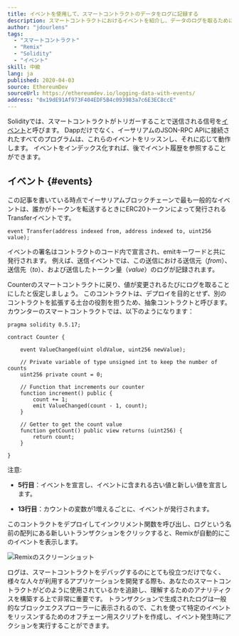 ```yaml
---
title: イベントを使用して、スマートコントラクトのデータをログに記録する
description: スマートコントラクトにおけるイベントを紹介し、データのログを取るためにイベントを使用する方法を学ぶ
author: "jdourlens"
tags:
  - "スマートコントラクト"
  - "Remix"
  - "Solidity"
  - "イベント"
skill: 中級
lang: ja
published: 2020-04-03
source: EthereumDev
sourceUrl: https://ethereumdev.io/logging-data-with-events/
address: "0x19dE91Af973F404EDF5B4c093983a7c6E3EC8ccE"
---
```


Solidityでは、スマートコントラクトがトリガーすることで送信される信号を[イベント](/developers/docs/smart-contracts/anatomy/#events-and-logs)と呼びます。 Dappだけでなく、イーサリアムのJSON-RPC APIに接続されたすべてのプログラムは、これらのイベントをリッスンし、それに応じて動作します。 イベントをインデックス化すれば、後でイベント履歴を参照することができます。

## イベント {#events}

この記事を書いている時点でイーサリアムブロックチェーンで最も一般的なイベントは、誰かがトークンを転送するときにERC20トークンによって発行されるTransferイベントです。

```solidity
event Transfer(address indexed from, address indexed to, uint256 value);
```

イベントの署名はコントラクトのコード内で宣言され、emitキーワードと共に発行されます。 例えば、送信イベントでは、この送信における送信元（_from_）、送信先（_to_）、および送信したトークン量（_value_）のログが記録されます。

Counterのスマートコントラクトに戻り、値が変更されるたびにログを取ることにしたと仮定しましょう。 このコントラクトは、デプロイを目的とせず、別のコントラクトを拡張する土台の役割を担うため、抽象コントラクトと呼びます。 カウンターのスマートコントラクトでは、以下のようになります：

```solidity
pragma solidity 0.5.17;

contract Counter {

    event ValueChanged(uint oldValue, uint256 newValue);

    // Private variable of type unsigned int to keep the number of counts
    uint256 private count = 0;

    // Function that increments our counter
    function increment() public {
        count += 1;
        emit ValueChanged(count - 1, count);
    }

    // Getter to get the count value
    function getCount() public view returns (uint256) {
        return count;
    }

}
```

注意:

- **5行目**：イベントを宣言し、イベントに含まれる古い値と新しい値を宣言します。

- **13行目**：カウントの変数が1増えるごとに、イベントが発行されます。

このコントラクトをデプロイしてインクリメント関数を呼び出し、ログという名前の配列にある新しいトランザクションをクリックすると、Remixが自動的にこのイベントを表示します。

![Remixのスクリーンショット](./remix-screenshot.png)

ログは、スマートコントラクトをデバッグするのにとても役立つだけでなく、様々な人々が利用するアプリケーションを開発する際も、あなたのスマートコントラクトがどのように使用されているかを追跡し、理解するためのアナリティクスを構築する上で非常に重要です。 トランザクションで生成されたログは一般的なブロックエクスプローラーに表示されるので、これを使って特定のイベントをリッスンするためのオフチェーン用スクリプトを作成し、イベント発生時にアクションを実行することができます。

